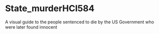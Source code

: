 # State_murderHCI584
A visual guide to the people sentenced to die by the US Government who were later found innocent
